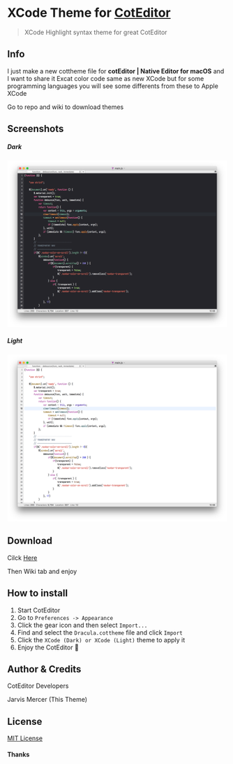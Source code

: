 # XCode Theme for [CotEditor](https://coteditor.com)


> XCode Highlight syntax theme for great CotEditor



## Info

I just make a new cottheme file for **cotEditor | Native Editor for macOS** and I want to share it
Excat color code same as new XCode but for some programming languages you will see some differents from these to Apple XCode

Go to repo and wiki to download themes



## Screenshots



##### Dark

![IMG-1(Dark)](Shots/IMG-1.png)

##### Light

![IMG-2(Light)](Shots/IMG-2.png)

## Download

Cilck [Here](https://github.com/coteditor/CotEditor/)

Then Wiki tab and enjoy



## How to install

1. Start CotEditor
2. Go to `Preferences -> Appearance`
3. Click the gear icon and then select `Import...`
4. Find and select the `Dracula.cottheme` file and click `Import`
5. Click the `XCode (Dark) or XCode (Light)` theme to apply it
6. Enjoy the CotEditor 🎉



## Author & Credits

CotEditor Developers

Jarvis Mercer (This Theme)

## License

[MIT License](./LICENSE)

#### Thanks
